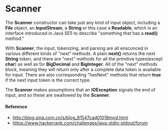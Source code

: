 # Scanner

The __Scanner__ constructor can take just any kind of input object, including a __File__ object, an __InputStream__, a __String__ or this 
case a __Readable__, which is an interface introduced in Java SE5 to describe "something that has a __read()__ method."

With __Scanner__, the input, tokenizing, and parsing are all ensconced in various different kinds of "next" methods. A plain __next()__
returns the next __String__ token, and there are "next" methods for all the primitive types(except __char__) as well as for __BigDecimal__
and __BigInteger__. All of the "next" methods _block_, meaning they will return only after a complete data token is available for input.
 There are also corresponding "hasNext" methods that return __true__ if the next input token is the correct type. 
 
The __Scanner__ makes assumptions that an __IOException__ signals the end of input, and so these are swallowed by the __Scanner__.


#### Reference
 * http://blog.sina.com.cn/s/blog_81547cad01018mnd.html
 * https://www.hackerrank.com/challenges/java-stdin-stdout/forum

